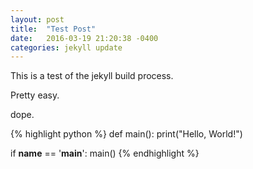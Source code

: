 ```yaml
---
layout: post
title:  "Test Post"
date:   2016-03-19 21:20:38 -0400
categories: jekyll update
---
```

This is a test of the jekyll build process. 

Pretty easy. 

dope.

{% highlight python %}
def main():
    print("Hello, World!")

if __name__ == '__main__':
    main()
{% endhighlight %}
